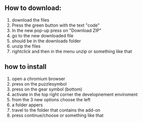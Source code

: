 ## How to download:
1. download the files
2. Press the green button with the text "code"
3. In the new pop-up press on "Download ZIP"
4. go to the new downloaded file
5. should be in the downloads folder
6. unzip the files
7. rightclick and then in the menu unzip or something like that

## how to install
1. open a chromium browser
2. press on the puzzlesymbol
3. press on the gear symbol (bottom)
4. activate in the top right corner the developnement enviroment
5. from the 3 new options choose the left
6. a folder appers
7. travel to the folder that contains the add-on
8. press continue/choose or something like that
